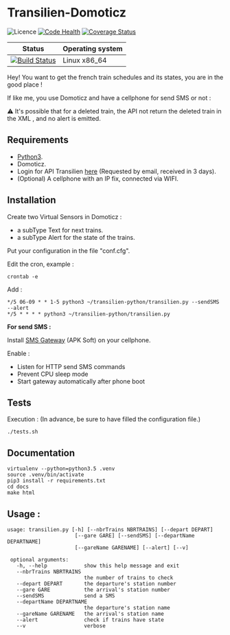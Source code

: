 Transilien-Domoticz
===================

![Licence](https://img.shields.io/packagist/l/doctrine/orm.svg)
[![Code Health](https://landscape.io/github/matleses/Transilien-Domoticz/master/landscape.svg?style=flat)](https://landscape.io/github/matleses/Transilien-Domoticz/master)
[![Coverage Status](https://coveralls.io/repos/github/matleses/Transilien-Domoticz/badge.svg?branch=master)](https://coveralls.io/github/matleses/Transilien-Domoticz?branch=master)

Status | Operating system
------------ | -------------
[![Build Status](https://travis-ci.org/matleses/Transilien-Domoticz.svg?branch=master)](https://travis-ci.org/matleses/Transilien-Domoticz) | Linux x86_64 


Hey! You want to get the french train schedules and its states, you are in the good place !

If like me, you use Domoticz and have a cellphone for send SMS or not :

:warning: It's possible that for a deleted train, the API not return the deleted train in the XML , and no alert is emitted.

Requirements
-------------
* [Python3][2].
* Domoticz.
* Login for API Transilien [here][1] (Requested by email, received in 3 days).
* (Optional) A cellphone with an IP fix, connected via WIFI.

Installation
-------------

Create two Virtual Sensors in Domoticz :
* a subType Text for next trains.
* a subType Alert for the state of the trains.


Put your configuration in the file "conf.cfg".

Edit the cron, example :

    crontab -e
Add :

    */5 06-09 * * 1-5 python3 ~/transilien-python/transilien.py --sendSMS --alert
    */5 * * * * python3 ~/transilien-python/transilien.py

**For send SMS :**

Install [SMS Gateway][3] (APK Soft) on your cellphone.

Enable : 
* Listen for HTTP send SMS commands 
* Prevent CPU sleep mode 
* Start gateway automatically after phone boot 

[1]: https://ressources.data.sncf.com/explore/dataset/api-temps-reel-transilien/
[2]: https://www.python.org/downloads/
[3]: https://play.google.com/store/apps/details?id=eu.apksoft.android.smsgateway&hl=fr

Tests
-------------
    
Execution :  (In advance, be sure to have filled the configuration file.)

    ./tests.sh
    
Documentation
-------------

    virtualenv --python=python3.5 .venv
    source .venv/bin/activate
    pip3 install -r requirements.txt
    cd docs
    make html

Usage :
-------------

    usage: transilien.py [-h] [--nbrTrains NBRTRAINS] [--depart DEPART]
                          [--gare GARE] [--sendSMS] [--departName DEPARTNAME]
                          [--gareName GARENAME] [--alert] [--v]

     optional arguments:
       -h, --help            show this help message and exit
       --nbrTrains NBRTRAINS
                             the number of trains to check
       --depart DEPART       the departure's station number
       --gare GARE           the arrival's station number
       --sendSMS             send a SMS
       --departName DEPARTNAME
                             the departure's station name
       --gareName GARENAME   the arrival's station name
       --alert               check if trains have state
       --v                   verbose
